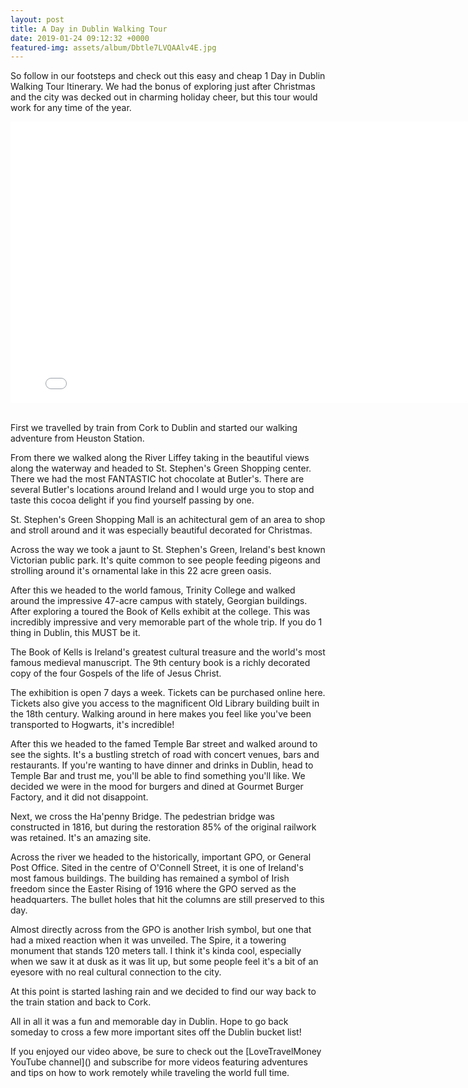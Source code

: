 ```yaml
---
layout: post
title: A Day in Dublin Walking Tour
date: 2019-01-24 09:12:32 +0000
featured-img: assets/album/Dbtle7LVQAAlv4E.jpg
---
```

So follow in our footsteps and check out this easy and cheap 1 Day in Dublin Walking Tour Itinerary. We had the bonus of exploring just after Christmas and the city was decked out in charming holiday cheer, but this tour would work for any time of the year.

<iframe width="800" height="450" src="[https://www.youtube.com/embed/oc-8ylq2dsY](https://www.youtube.com/embed/oc-8ylq2dsY "https://www.youtube.com/embed/oc-8ylq2dsY")" frameborder="0" allow="accelerometer; autoplay; encrypted-media; gyroscope; picture-in-picture" allowfullscreen></iframe>

<br>First we travelled by train from Cork to Dublin and started our walking adventure from Heuston Station.

From there we walked along the River Liffey taking in the beautiful views along the waterway and headed to St. Stephen's Green Shopping center. There we had the most FANTASTIC hot chocolate at Butler's. There are several Butler's locations around Ireland and I would urge you to stop and taste this cocoa delight if you find yourself passing by one.

St. Stephen's Green Shopping Mall is an achitectural gem of an area to shop and stroll around and it was especially beautiful decorated for Christmas.

Across the way we took a jaunt to St. Stephen's Green, Ireland's best known Victorian public park. It's quite common to see people feeding pigeons and strolling around it's ornamental lake in this 22 acre green oasis.

After this we headed to the world famous, Trinity College and walked around the impressive 47-acre campus with stately, Georgian buildings. After exploring a toured the Book of Kells exhibit at the college. This was incredibly impressive and very memorable part of the whole trip. If you do 1 thing in Dublin, this MUST be it.

The Book of Kells is Ireland's greatest cultural treasure and the world's most famous medieval manuscript. The 9th century book is a richly decorated copy of the four Gospels of the life of Jesus Christ.

The exhibition is open 7 days a week. Tickets can be purchased online here. Tickets also give you access to the magnificent Old Library building built in the 18th century. Walking around in here makes you feel like you've been transported to Hogwarts, it's incredible!

After this we headed to the famed Temple Bar street and walked around to see the sights. It's a bustling stretch of road with concert venues, bars and restaurants. If you're wanting to have dinner and drinks in Dublin, head to Temple Bar and trust me, you'll be able to find something you'll like. We decided we were in the mood for burgers and dined at Gourmet Burger Factory, and it did not disappoint.

Next, we cross the Ha'penny Bridge. The pedestrian bridge was constructed in 1816, but during the restoration 85% of the original railwork was retained. It's an amazing site.

Across the river we headed to the historically, important GPO, or General Post Office. Sited in the centre of O'Connell Street, it is one of Ireland's most famous buildings. The building has remained a symbol of Irish freedom since the Easter Rising of 1916 where the GPO served as the headquarters. The bullet holes that hit the columns are still preserved to this day.

Almost directly across from the GPO is another Irish symbol, but one that had a mixed reaction when it was unveiled. The Spire, it a towering monument that stands 120 meters tall. I think it's kinda cool, especially when we saw it at dusk as it was lit up, but some people feel it's a bit of an eyesore with no real cultural connection to the city.

At this point is started lashing rain and we decided to find our way back to the train station and back to Cork.

All in all it was a fun and memorable day in Dublin. Hope to go back someday to cross a few more important sites off the Dublin bucket list!

If you enjoyed our video above, be sure to check out the \[LoveTravelMoney YouTube channel\]() and subscribe for more videos featuring adventures and tips on how to work remotely while traveling the world full time.
